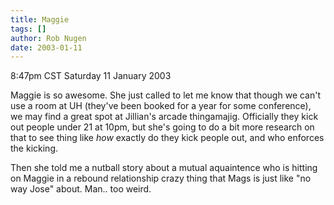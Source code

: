 ```yaml
---
title: Maggie
tags: []
author: Rob Nugen
date: 2003-01-11
---
```


<p class=date>8:47pm CST Saturday 11 January 2003</p>

<p>Maggie is so awesome.  She just called to let me know that though
we can't use a room at UH (they've been booked for a year for some
conference), we may find a great spot at Jillian's arcade
thingamajig.  Officially they kick out people under 21 at 10pm, but
she's going to do a bit more research on that to see thing like
<em>how</em> exactly do they kick people out, and who enforces the
kicking.</p>

<p>Then she told me a nutball story about a mutual aquaintence who is
hitting on Maggie in a rebound relationship crazy thing that Mags is
just like "no way Jose" about.  Man.. too weird.</p>

